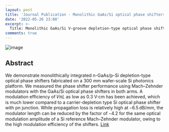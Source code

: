 ```yaml
---
layout: post
title: 'Journal Publication - Monolithic GaAs/Si optical phase shifters in a 300mm Si photonics platform'
date: '2022-05-26 23:00'
excerpt: >-
  Title: Monolithic GaAs/Si V-groove depletion-type optical phase shifters integrated in a 300mm Si photonics platform
comments: true
---
```


![image](https://user-images.githubusercontent.com/32427749/170594683-4ec2560a-772c-4ae2-abc0-0459b27b03a5.png)


## Abstract
We demonstrate monolithically integrated n-GaAs/p-Si depletion-type optical phase shifters fabricated on a 300 mm wafer-scale Si photonics platform. We measured the phase shifter performance using Mach–Zehnder modulators with the GaAs/Si optical phase shifters in both arms. A modulation efficiency of 𝑉𝜋𝐿 as low as 0.3 V·cm has been achieved, which is much lower compared to a carrier-depletion type Si optical phase shifter with pn junction. While propagation loss is relatively high at ∼6.5 dB/mm, the modulator length can be reduced by the factor of ∼4.2 for the same optical modulation amplitude of a Si reference Mach–Zehnder modulator, owing to the high modulation efficiency of the shifters.
[Link](https://opg.optica.org/prj/fulltext.cfm?uri=prj-10-6-1509&id=473215)
